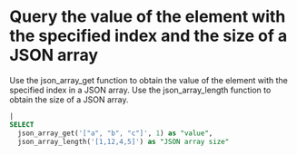 # Query the value of the element with the specified index and the size of a JSON array

Use the json_array_get function to obtain the value of the element with the specified index in a JSON array. Use the json_array_length function to obtain the size of a JSON array.

```SQL
|
SELECT
  json_array_get('["a", "b", "c"]', 1) as "value",
  json_array_length('[1,12,4,5]') as "JSON array size"
```
